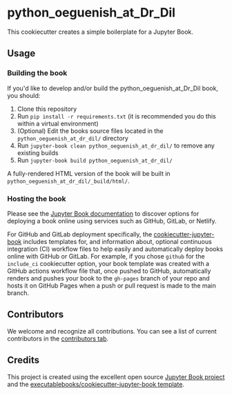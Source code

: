 # python_oeguenish_at_Dr_Dil

This cookiecutter creates a simple boilerplate for a Jupyter Book.

## Usage

### Building the book

If you'd like to develop and/or build the python_oeguenish_at_Dr_Dil book, you should:

1. Clone this repository
2. Run `pip install -r requirements.txt` (it is recommended you do this within a virtual environment)
3. (Optional) Edit the books source files located in the `python_oeguenish_at_dr_dil/` directory
4. Run `jupyter-book clean python_oeguenish_at_dr_dil/` to remove any existing builds
5. Run `jupyter-book build python_oeguenish_at_dr_dil/`

A fully-rendered HTML version of the book will be built in `python_oeguenish_at_dr_dil/_build/html/`.

### Hosting the book

Please see the [Jupyter Book documentation](https://jupyterbook.org/publish/web.html) to discover options for deploying a book online using services such as GitHub, GitLab, or Netlify.

For GitHub and GitLab deployment specifically, the [cookiecutter-jupyter-book](https://github.com/executablebooks/cookiecutter-jupyter-book) includes templates for, and information about, optional continuous integration (CI) workflow files to help easily and automatically deploy books online with GitHub or GitLab. For example, if you chose `github` for the `include_ci` cookiecutter option, your book template was created with a GitHub actions workflow file that, once pushed to GitHub, automatically renders and pushes your book to the `gh-pages` branch of your repo and hosts it on GitHub Pages when a push or pull request is made to the main branch.

## Contributors

We welcome and recognize all contributions. You can see a list of current contributors in the [contributors tab](https://github.com/dyusuf/python_oeguenish_at_dr_dil/graphs/contributors).

## Credits

This project is created using the excellent open source [Jupyter Book project](https://jupyterbook.org/) and the [executablebooks/cookiecutter-jupyter-book template](https://github.com/executablebooks/cookiecutter-jupyter-book).
